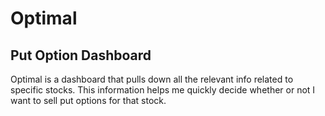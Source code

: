 # Optimal

## Put Option Dashboard

Optimal is a dashboard that pulls down all the relevant info related to specific stocks. This information helps me quickly decide whether or not I want to sell put options for that stock.

